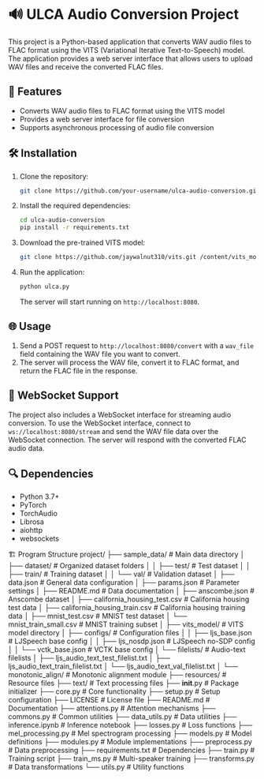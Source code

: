 # 🔊 ULCA Audio Conversion Project

This project is a Python-based application that converts WAV audio files to FLAC format using the VITS (Variational Iterative Text-to-Speech) model. The application provides a web server interface that allows users to upload WAV files and receive the converted FLAC files.

## 🚀 Features

- Converts WAV audio files to FLAC format using the VITS model
- Provides a web server interface for file conversion
- Supports asynchronous processing of audio file conversion

## 🛠️ Installation

1. Clone the repository:
   ```bash
   git clone https://github.com/your-username/ulca-audio-conversion.git
   ```

2. Install the required dependencies:
   ```bash
   cd ulca-audio-conversion
   pip install -r requirements.txt
   ```

3. Download the pre-trained VITS model:
   ```bash
   git clone https://github.com/jaywalnut310/vits.git /content/vits_model
   ```

4. Run the application:
   ```bash
   python ulca.py
   ```
   The server will start running on `http://localhost:8080`.

## 🌐 Usage

1. Send a POST request to `http://localhost:8080/convert` with a `wav_file` field containing the WAV file you want to convert.
2. The server will process the WAV file, convert it to FLAC format, and return the FLAC file in the response.

## 📡 WebSocket Support

The project also includes a WebSocket interface for streaming audio conversion. To use the WebSocket interface, connect to `ws://localhost:8080/stream` and send the WAV file data over the WebSocket connection. The server will respond with the converted FLAC audio data.

## 🔍 Dependencies

- Python 3.7+
- PyTorch
- TorchAudio
- Librosa
- aiohttp
- websockets

🏗️ Program Structure
project/
├── sample_data/                     # Main data directory
│   ├── dataset/                     # Organized dataset folders
│   │   ├── test/                   # Test dataset
│   │   ├── train/                  # Training dataset
│   │   └── val/                    # Validation dataset
│   ├── data.json                   # General data configuration
│   ├── params.json                 # Parameter settings
│   ├── README.md                   # Data documentation
│   ├── anscombe.json              # Anscombe dataset
│   ├── california_housing_test.csv  # California housing test data
│   ├── california_housing_train.csv # California housing training data
│   ├── mnist_test.csv             # MNIST test dataset
│   └── mnist_train_small.csv      # MNIST training subset
│
├── vits_model/                     # VITS model directory
│   ├── configs/                    # Configuration files
│   │   ├── ljs_base.json          # LJSpeech base config
│   │   ├── ljs_nosdp.json         # LJSpeech no-SDP config
│   │   └── vctk_base.json         # VCTK base config
│   └── filelists/                 # Audio-text filelists
│       ├── ljs_audio_text_test_filelist.txt
│       ├── ljs_audio_text_train_filelist.txt
│       └── ljs_audio_text_val_filelist.txt
│
└── monotonic_align/               # Monotonic alignment module
    ├── resources/                 # Resource files
    ├── text/                      # Text processing files
    ├── __init__.py               # Package initializer
    ├── core.py                   # Core functionality
    ├── setup.py                  # Setup configuration
    ├── LICENSE                   # License file
    ├── README.md                 # Documentation
    ├── attentions.py            # Attention mechanisms
    ├── commons.py               # Common utilities
    ├── data_utils.py            # Data utilities
    ├── inference.ipynb          # Inference notebook
    ├── losses.py                # Loss functions
    ├── mel_processing.py        # Mel spectrogram processing
    ├── models.py                # Model definitions
    ├── modules.py               # Module implementations
    ├── preprocess.py            # Data preprocessing
    ├── requirements.txt         # Dependencies
    ├── train.py                # Training script
    ├── train_ms.py             # Multi-speaker training
    ├── transforms.py           # Data transformations
    └── utils.py                # Utility functions
